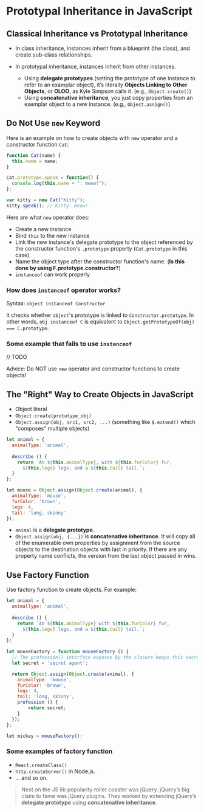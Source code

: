 # Prototypal Inheritance in JavaScript

## Classical Inheritance vs Prototypal Inheritance

* In class inheritance, instances inherit from a blueprint (the class), and create sub-class relationships.

* In prototypal inheritance, instances inherit from other instances.
	* Using **delegate prototypes** (setting the prototype of one instance to refer to an examplar object), it’s literally **Objects Linking to Other Objects**, or **OLOO**, as Kyle Simpson calls it. (e.g., `Object.create()`)
	* Using **concatenative inheritance**, you just copy properties from an exemplar object to a new instance. (e.g., `Object.assign()`)

## Do Not Use `new` Keyword

Here is an example on how to create objects with `new` operator and a constructor function `Cat`:

~~~js
function Cat(name) {
  this.name = name;
}

Cat.prototype.speak = function() {
  console.log(this.name + ": meow!");
};

var kitty = new Cat("Kitty");
kitty.speak(); // Kitty: meow!
~~~

Here are what `new` operator does:

* Create a new instance
* Bind `this` to the new instance
* Link the new instance's delegate prototype to the object referenced by the constructor function's `.prototype` property (`Cat.prototype` in this case).
* Name the object type after the constructor function's name. (**Is this done by using F.prototype.constructor?**)
* `instanceof` can work properly

### How does `instanceof` operator works?

Syntax: `object instanceof Constructor`

It checks whether `object`'s prototype is linked to `Constructor.prototype`. In other words, `obj instanceof C` is equivalent to `Object.getPrototypeOf(obj) === C.prototype`.

### Some example that fails to use `instanceof`

// TODO

Advice: Do NOT use `new` operator and constructor functions to create objects!

## The "Right" Way to Create Objects in JavaScript

* Object literal
* `Object.create(prototype_obj)`
* `Object.assign(obj, src1, src2, ...)` (something like `$.extend()` which "composes" multiple objects)

~~~js
let animal = {
  animalType: 'animal',
  
  describe () {
    return `An ${this.animalType}, with ${this.furColor} fur, 
      ${this.legs} legs, and a ${this.tail} tail.`;
  }
};

let mouse = Object.assign(Object.create(animal), {
  animalType: 'mouse',
  furColor: 'brown',
  legs: 4,
  tail: 'long, skinny'
});
~~~

* `animal` is a **delegate prototype**.
* `Object.assign(obj, {...})` is **concatenative inheritance**. It will copy all of the enumerable own properties by assignment from the source objects to the destination objects with last in priority. If there are any property name conflicts, the version from the last object passed in wins.

## Use Factory Function

Use factory function to create objects. For example:

~~~js
let animal = {
  animalType: 'animal',
 
  describe () {
    return `An ${this.animalType} with ${this.furColor} fur, 
      ${this.legs} legs, and a ${this.tail} tail.`;
  }
};
 
let mouseFactory = function mouseFactory () {
  // The profession() interface exposes by the closure keeps this secret.
  let secret = 'secret agent';

  return Object.assign(Object.create(animal), {
    animalType: 'mouse',
    furColor: 'brown',
    legs: 4,
    tail: 'long, skinny',
    profession () {
    	return secret;
    }
  });
};

let mickey = mouseFactory();
~~~

### Some examples of factory function

* `React.createClass()`
* `http.createServer()` in Node.js.
* ... and so on.

> Next on the JS lib popularity roller coaster was jQuery. jQuery’s big claim to fame was jQuery plugins. They worked by extending jQuery’s **delegate prototype** using **concatenative inheritance**.


